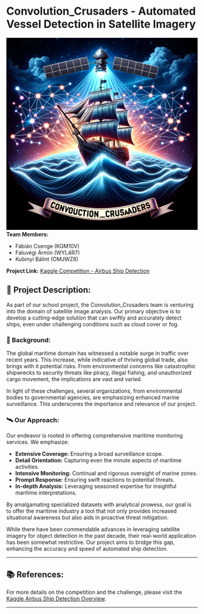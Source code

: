 # Convolution_Crusaders - Automated Vessel Detection in Satellite Imagery
![Convolution Crusaders Logo](logo.png)
**Team Members:**
- Fábián Csenge (KGM10V)
- Faluvégi Ármin (WYL4R7)
- Kubinyi Bálint (OMJWZ6)

**Project Link:** [Kaggle Competition - Airbus Ship Detection](https://www.kaggle.com/competitions/airbus-ship-detection/overview)

## 🚢 Project Description:
As part of our school project, the Convolution_Crusaders team is venturing into the domain of satellite image analysis. Our primary objective is to develop a cutting-edge solution that can swiftly and accurately detect ships, even under challenging conditions such as cloud cover or fog.

### 🌊 Background:
The global maritime domain has witnessed a notable surge in traffic over recent years. This increase, while indicative of thriving global trade, also brings with it potential risks. From environmental concerns like catastrophic shipwrecks to security threats like piracy, illegal fishing, and unauthorized cargo movement, the implications are vast and varied.

In light of these challenges, several organizations, from environmental bodies to governmental agencies, are emphasizing enhanced marine surveillance. This underscores the importance and relevance of our project.

### 🛰️ Our Approach:
Our endeavor is rooted in offering comprehensive maritime monitoring services. We emphasize:
- **Extensive Coverage:** Ensuring a broad surveillance scope.
- **Detail Orientation:** Capturing even the minute aspects of maritime activities.
- **Intensive Monitoring:** Continual and rigorous oversight of marine zones.
- **Prompt Response:** Ensuring swift reactions to potential threats.
- **In-depth Analysis:** Leveraging seasoned expertise for insightful maritime interpretations.

By amalgamating specialized datasets with analytical prowess, our goal is to offer the maritime industry a tool that not only provides increased situational awareness but also aids in proactive threat mitigation.

While there have been commendable advances in leveraging satellite imagery for object detection in the past decade, their real-world application has been somewhat restrictive. Our project aims to bridge this gap, enhancing the accuracy and speed of automated ship detection.

---

## 📚 References:
For more details on the competition and the challenge, please visit the [Kaggle Airbus Ship Detection Overview](https://www.kaggle.com/competitions/airbus-ship-detection/overview).

---
